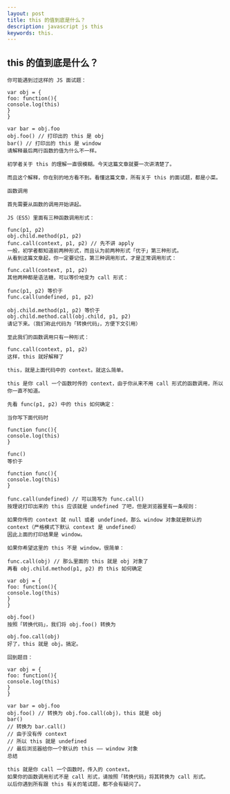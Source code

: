 ```yaml
---
layout: post
title: this 的值到底是什么？
description: javascript js this
keywords: this.
---
```



<div class="entry-content clearfix">
    <h2>this 的值到底是什么？</h2>

    你可能遇到过这样的 JS 面试题：

    var obj = {
    foo: function(){
    console.log(this)
    }
    }

    var bar = obj.foo
    obj.foo() // 打印出的 this 是 obj
    bar() // 打印出的 this 是 window
    请解释最后两行函数的值为什么不一样。

    初学者关于 this 的理解一直很模糊。今天这篇文章就要一次讲清楚了。

    而且这个解释，你在别的地方看不到。看懂这篇文章，所有关于 this 的面试题，都是小菜。

    函数调用

    首先需要从函数的调用开始讲起。

    JS（ES5）里面有三种函数调用形式：

    func(p1, p2)
    obj.child.method(p1, p2)
    func.call(context, p1, p2) // 先不讲 apply
    一般，初学者都知道前两种形式，而且认为前两种形式「优于」第三种形式。
    从看到这篇文章起，你一定要记住，第三种调用形式，才是正常调用形式：

    func.call(context, p1, p2)
    其他两种都是语法糖，可以等价地变为 call 形式：

    func(p1, p2) 等价于
    func.call(undefined, p1, p2)

    obj.child.method(p1, p2) 等价于
    obj.child.method.call(obj.child, p1, p2)
    请记下来。（我们称此代码为「转换代码」，方便下文引用）

    至此我们的函数调用只有一种形式：

    func.call(context, p1, p2)
    这样，this 就好解释了

    this，就是上面代码中的 context。就这么简单。

    this 是你 call 一个函数时传的 context，由于你从来不用 call 形式的函数调用，所以你一直不知道。

    先看 func(p1, p2) 中的 this 如何确定：

    当你写下面代码时

    function func(){
    console.log(this)
    }

    func()
    等价于

    function func(){
    console.log(this)
    }

    func.call(undefined) // 可以简写为 func.call()
    按理说打印出来的 this 应该就是 undefined 了吧，但是浏览器里有一条规则：

    如果你传的 context 就 null 或者 undefined，那么 window 对象就是默认的 context（严格模式下默认 context 是 undefined）
    因此上面的打印结果是 window。

    如果你希望这里的 this 不是 window，很简单：

    func.call(obj) // 那么里面的 this 就是 obj 对象了
    再看 obj.child.method(p1, p2) 的 this 如何确定

    var obj = {
    foo: function(){
    console.log(this)
    }
    }

    obj.foo()
    按照「转换代码」，我们将 obj.foo() 转换为

    obj.foo.call(obj)
    好了，this 就是 obj。搞定。

    回到题目：

    var obj = {
    foo: function(){
    console.log(this)
    }
    }

    var bar = obj.foo
    obj.foo() // 转换为 obj.foo.call(obj)，this 就是 obj
    bar()
    // 转换为 bar.call()
    // 由于没有传 context
    // 所以 this 就是 undefined
    // 最后浏览器给你一个默认的 this —— window 对象
    总结

    this 就是你 call 一个函数时，传入的 context。
    如果你的函数调用形式不是 call 形式，请按照「转换代码」将其转换为 call 形式。
    以后你遇到所有跟 this 有关的笔试题，都不会有疑问了。

</div>